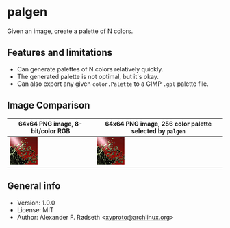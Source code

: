 # palgen

Given an image, create a palette of N colors.

## Features and limitations

* Can generate palettes of N colors relatively quickly.
* The generated palette is not optimal, but it's okay.
* Can also export any given `color.Palette` to a GIMP `.gpl` palette file.

## Image Comparison

| 64x64 PNG image, 8-bit/color RGB  | 64x64 PNG image, 256 color palette selected by `palgen` |
| --------------------------------- | -------------------------------- |
| ![png](testdata/sample2.png)      | ![png](testdata/sample2_converted.png)   |

## General info

* Version: 1.0.0
* License: MIT
* Author: Alexander F. Rødseth &lt;xyproto@archlinux.org&gt;
